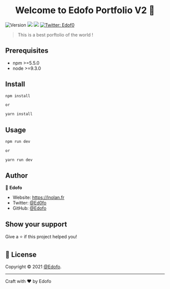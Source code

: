 <h1 align="center">Welcome to Edofo Portfolio V2 👋</h1>
<p>
  <img alt="Version" src="https://img.shields.io/badge/version-1.0.0-blue.svg?cacheSeconds=2592000" />
  <img src="https://img.shields.io/badge/npm-%3E%3D5.5.0-blue.svg" />
  <img src="https://img.shields.io/badge/node-%3E%3D9.3.0-blue.svg" />
  <a href="https://twitter.com/Edof0" target="_blank">
    <img alt="Twitter: Edof0" src="https://img.shields.io/twitter/follow/Edof0.svg?style=social" />
  </a>
</p>

> This is a best porftolio of the world !

## Prerequisites

- npm >=5.5.0
- node >=9.3.0

## Install

```sh
npm install

or

yarn install
```

## Usage

```sh
npm run dev

or

yarn run dev
```

## Author

👤 **Edofo**

* Website: https://lnolan.fr
* Twitter: [@Ed0fo](https://twitter.com/Ed0fo)
* GitHub: [@Edofo](https://github.com/Edofo)

## Show your support

Give a ⭐️ if this project helped you!

## 📝 License

Copyright © 2021 [@Edofo](https://github.com/Edofo).<br />

*** 
Craft with ❤️ by Edofo
